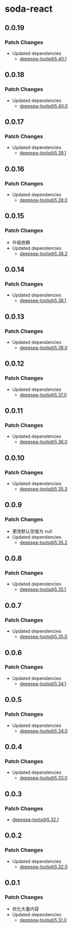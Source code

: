 # soda-react

## 0.0.19

### Patch Changes

- Updated dependencies
    - deepsea-tools@5.40.1

## 0.0.18

### Patch Changes

- Updated dependencies
    - deepsea-tools@5.40.0

## 0.0.17

### Patch Changes

- Updated dependencies
    - deepsea-tools@5.39.1

## 0.0.16

### Patch Changes

- Updated dependencies
    - deepsea-tools@5.39.0

## 0.0.15

### Patch Changes

- 升级依赖
- Updated dependencies
    - deepsea-tools@5.38.2

## 0.0.14

### Patch Changes

- Updated dependencies
    - deepsea-tools@5.38.1

## 0.0.13

### Patch Changes

- Updated dependencies
    - deepsea-tools@5.38.0

## 0.0.12

### Patch Changes

- Updated dependencies
    - deepsea-tools@5.37.0

## 0.0.11

### Patch Changes

- Updated dependencies
    - deepsea-tools@5.36.0

## 0.0.10

### Patch Changes

- Updated dependencies
    - deepsea-tools@5.35.3

## 0.0.9

### Patch Changes

- 更改默认空值为 null
- Updated dependencies
    - deepsea-tools@5.35.2

## 0.0.8

### Patch Changes

- Updated dependencies
    - deepsea-tools@5.35.1

## 0.0.7

### Patch Changes

- Updated dependencies
    - deepsea-tools@5.35.0

## 0.0.6

### Patch Changes

- Updated dependencies
    - deepsea-tools@5.34.1

## 0.0.5

### Patch Changes

- Updated dependencies
    - deepsea-tools@5.34.0

## 0.0.4

### Patch Changes

- Updated dependencies
    - deepsea-tools@5.33.0

## 0.0.3

### Patch Changes

- deepsea-tools@5.32.1

## 0.0.2

### Patch Changes

- Updated dependencies
    - deepsea-tools@5.32.0

## 0.0.1

### Patch Changes

- 优化大量内容
- Updated dependencies
    - deepsea-tools@5.31.0
